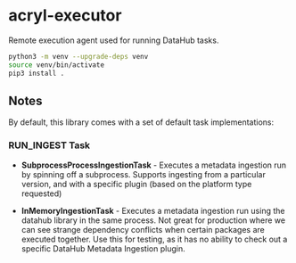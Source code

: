 # acryl-executor
Remote execution agent used for running DataHub tasks. 


```bash
python3 -m venv --upgrade-deps venv
source venv/bin/activate
pip3 install .
```

## Notes

By default, this library comes with a set of default task implementations: 

### RUN_INGEST Task

- **SubprocessProcessIngestionTask** - Executes a metadata ingestion run by spinning off a subprocess. Supports ingesting from a particular version, and with a specific plugin (based on the platform type requested) 

- **InMemoryIngestionTask** - Executes a metadata ingestion run using the datahub library in the same process. Not great for production where we can see strange dependency conflicts when certain packages are executed together. Use this for testing, as it has no ability to check out a specific DataHub Metadata Ingestion plugin. 
